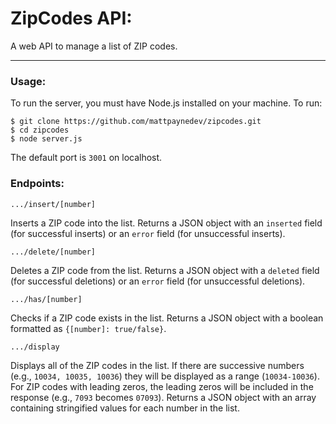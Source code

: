 # ZipCodes API:

A web API to manage a list of ZIP codes. 

---

### Usage:

To run the server, you must have Node.js installed on your machine. To run:

```
$ git clone https://github.com/mattpaynedev/zipcodes.git
$ cd zipcodes
$ node server.js
```

The default port is `3001` on localhost.

### Endpoints:

`.../insert/[number]`

Inserts a ZIP code into the list. 
Returns a JSON object with an `inserted` field (for successful inserts) or an `error` field (for unsuccessful inserts).


`.../delete/[number]`

Deletes a ZIP code from the list. 
Returns a JSON object with a `deleted` field (for successful deletions) or an `error` field (for unsuccessful deletions).


`.../has/[number]`

Checks if a ZIP code exists in the list. 
Returns a JSON object with a boolean formatted as `{[number]: true/false}`.


`.../display`

Displays all of the ZIP codes in the list. 
If there are successive numbers (e.g., `10034, 10035, 10036`) they will be displayed as a range (`10034-10036`).
For ZIP codes with leading zeros, the leading zeros will be included in the response (e.g., `7093` becomes `07093`).
Returns a JSON object with an array containing stringified values for each number in the list.
